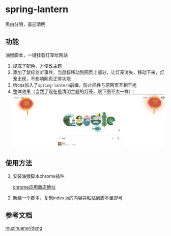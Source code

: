# spring-lantern
黑白分明，喜迎清明

## 功能
油猴脚本，一键挂载灯笼给网站
1. 提取了配色，方便改主题
2. 添加了鼠标监听事件，当鼠标移动到网页上部分，让灯笼消失，移动下来，灯笼出现，不影响网页正常功能
3. 给css加入了`spring-lantern`前缀，防止插件与原网页互相干扰
4. 整体效果（当然了现在是清明主题的灯笼，跟下图不太一样）：
   ![春节灯笼](https://github.com/zggmd/spring-lantern/blob/main/static/spring-lantern.jpg)

## 使用方法
1. 安装油猴脚本chrome插件
   
   [chrome应用商店地址](https://chrome.google.com/webstore/detail/tampermonkey/dhdgffkkebhmkfjojejmpbldmpobfkfo?utm_source=chrome-ntp-icon)
   
2. 新建一个脚本，复制index.js的内容并粘贴到脚本里即可

## 参考文档
[muzihuaner/deng](https://github.com/muzihuaner/deng/)
